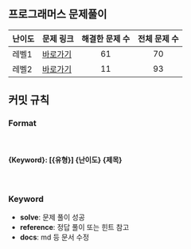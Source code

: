 ## 프로그래머스 문제풀이

난이도|문제 링크|해결한 문제 수| 전체 문제 수
------|---|:---:|:---:|
레벨1|[바로가기](https://github.com/HyungJun-Yoo/programmers/blob/main/Lv1/Lv1.md)|61|70
레벨2|[바로가기](https://github.com/HyungJun-Yoo/programmers/blob/main/Lv2/Lv2.md)|11|93


## 커밋 규칙

### **Format**
<br>


#### {Keyword}: [{유형}] {난이도} {제목}  

<br>


### **Keyword**
- **solve**: 문제 풀이 성공
- **reference**: 정답 풀이 또는 힌트 참고
- **docs**: md 등 문서 수정


